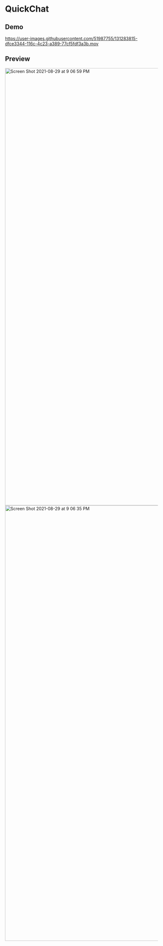 # QuickChat

## Demo 
https://user-images.githubusercontent.com/51987755/131283815-dfce3344-116c-4c23-a389-77cf5fdf3a3b.mov

## Preview
<img width="1440" alt="Screen Shot 2021-08-29 at 9 06 59 PM" src="https://user-images.githubusercontent.com/51987755/131284018-20bb4509-b6bd-4a5a-91b0-21ac8ac539b0.png">
<img width="1434" alt="Screen Shot 2021-08-29 at 9 06 35 PM" src="https://user-images.githubusercontent.com/51987755/131284050-8cef9d99-b643-4152-b31c-b911ac4a9dcb.png">



